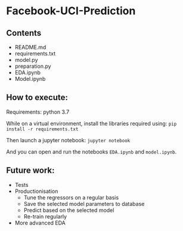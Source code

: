 # Facebook-UCI-Prediction

## Contents

- README.md
- requirements.txt
- model.py
- preparation.py
- EDA.ipynb
- Model.ipynb

## How to execute:

Requirements: python 3.7

While on a virtual environment, install the libraries required using:
`
pip install -r requirements.txt
`

Then launch a jupyter notebook:
`jupyter notebook`

And you can open and run the notebooks `EDA.ipynb` and `model.ipynb`.

## Future work:

- Tests
- Productionisation
    - Tune the regressors on a regular basis
    - Save the selected model parameters to database
    - Predict based on the selected model
    - Re-train regularly
- More advanced EDA
